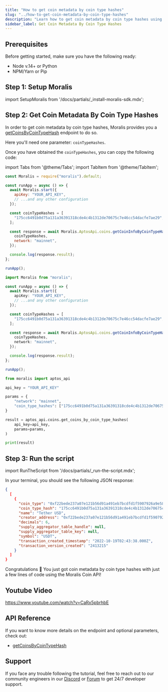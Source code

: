 ```yaml
---
title: "How to get coin metadata by coin type hashes"
slug: "../how-to-get-coin-metadata-by-coin-type-hashes"
description: "Learn how to get coin metadata by coin type hashes using Moralis Coin API."
sidebar_label: Get Coin Metadata By Coin Type Hashes
---
```


## Prerequisites

Before getting started, make sure you have the following ready:

- Node v.14+ or Python
- NPM/Yarn or Pip

## Step 1: Setup Moralis

import SetupMoralis from '/docs/partials/\_install-moralis-sdk.mdx';

<SetupMoralis node="moralis" python="moralis" />

## Step 2: Get Coin Metadata By Coin Type Hashes

In order to get coin metadata by coin type hashes, Moralis provides you a [getCoinsByCoinTypeHash](/web3-data-api/aptos/reference/get-coin-info-by-coin-type-hashes) endpoint to do so.

Here you'll need one parameter: `coinTypeHashes`.

Once you have obtained the `coinTypeHashes`, you can copy the following code:

import Tabs from '@theme/Tabs';
import TabItem from '@theme/TabItem';

<Tabs groupId="programming-language">
  <TabItem value="javascript" label="index.js (JavaScript)" default>

```javascript index.js
const Moralis = require("moralis").default;

const runApp = async () => {
  await Moralis.start({
    apiKey: "YOUR_API_KEY",
    // ...and any other configuration
  });

  const coinTypeHashes = [
    "175cc6491b0d75a131a36391318cde4c4b1312de70675c7e46cc54dacfe7ae29",
  ];

  const response = await Moralis.AptosApi.coins.getCoinInfoByCoinTypeHashes({
    coinTypeHashes,
    network: "mainnet",
  });

  console.log(response.result);
};

runApp();
```

</TabItem>
<TabItem value="typescript" label="index.ts (TypeScript)">

```typescript index.ts
import Moralis from "moralis";

const runApp = async () => {
  await Moralis.start({
    apiKey: "YOUR_API_KEY",
    // ...and any other configuration
  });

  const coinTypeHashes = [
    "175cc6491b0d75a131a36391318cde4c4b1312de70675c7e46cc54dacfe7ae29",
  ];

  const response = await Moralis.AptosApi.coins.getCoinInfoByCoinTypeHashes({
    coinTypeHashes,
    network: "mainnet",
  });

  console.log(response.result);
};

runApp();
```

</TabItem>
<TabItem value="python" label="index.py (Python)">

```python index.py
from moralis import aptos_api

api_key = "YOUR_API_KEY"

params = {
    "network": "mainnet",
    "coin_type_hashes": ["175cc6491b0d75a131a36391318cde4c4b1312de70675c7e46cc54dacfe7ae29"]
}

result = aptos_api.coins.get_coins_by_coin_type_hashes(
    api_key=api_key,
    params=params,
)

print(result)
```

</TabItem>
</Tabs>

## Step 3: Run the script

import RunTheScript from '/docs/partials/\_run-the-script.mdx';

<RunTheScript />

In your terminal, you should see the following JSON response:

```json
{
  [
    {
      "coin_type": "0xf22bede237a07e121b56d91a491eb7bcdfd1f5907926a9e58338f964a01b17fa::asset::USDT",
      "coin_type_hash": "175cc6491b0d75a131a36391318cde4c4b1312de70675c7e46cc54dacfe7ae29",
      "name": "Tether USD",
      "creator_address": "0xf22bede237a07e121b56d91a491eb7bcdfd1f5907926a9e58338f964a01b17fa",
      "decimals": 6,
      "supply_aggregator_table_handle": null,
      "supply_aggregator_table_key": null,
      "symbol": "USDT",
      "transaction_created_timestamp": "2022-10-19T02:43:38.000Z",
      "transaction_version_created": "2413215"
    }
  ]
}
```

Congratulations 🥳 You just got coin metadata by coin type hashes with just a few lines of code using the Moralis Coin API!

## Youtube Video

https://www.youtube.com/watch?v=CaRx5pbrhbE

## API Reference

If you want to know more details on the endpoint and optional parameters, check out:

- [getCoinsByCoinTypeHash](/web3-data-api/aptos/reference/get-coin-info-by-coin-type-hashes)

## Support

If you face any trouble following the tutorial, feel free to reach out to our community engineers in our [Discord](https://moralis.io/discord) or [Forum](https://forum.moralis.io) to get 24/7 developer support.
